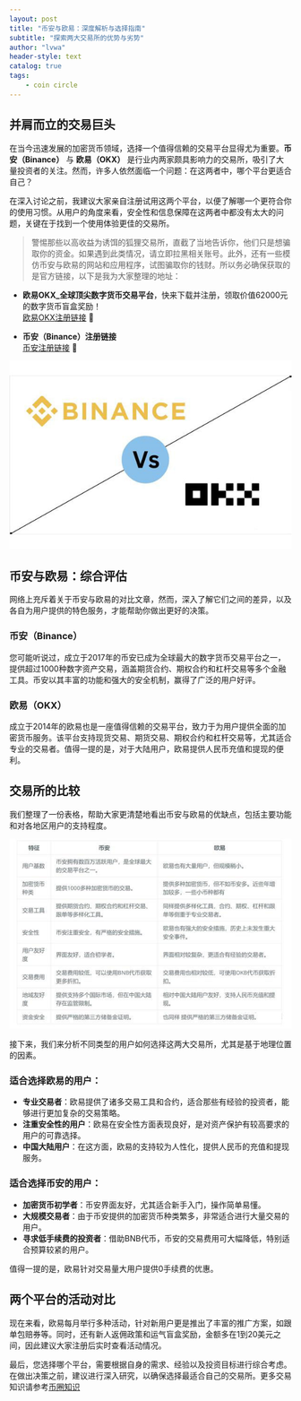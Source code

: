 ```yaml
---
layout: post
title: "币安与欧易：深度解析与选择指南"
subtitle: "探索两大交易所的优势与劣势"
author: "lvwa"
header-style: text
catalog: true
tags:
    - coin circle
---
```


## 并肩而立的交易巨头

在当今迅速发展的加密货币领域，选择一个值得信赖的交易平台显得尤为重要。**币安（Binance）** 与 **欧易（OKX）** 是行业内两家颇具影响力的交易所，吸引了大量投资者的关注。然而，许多人依然面临一个问题：在这两者中，哪个平台更适合自己？

在深入讨论之前，我建议大家亲自注册试用这两个平台，以便了解哪一个更符合你的使用习惯。从用户的角度来看，安全性和信息保障在这两者中都没有太大的问题，关键在于找到一个使用体验更佳的交易所。

> 警惕那些以高收益为诱饵的狐狸交易所，直截了当地告诉你，他们只是想骗取你的资金。如果遇到此类情况，请立即拉黑相关账号。此外，还有一些模仿币安与欧易的网站和应用程序，试图骗取你的钱财。所以务必确保获取的是官方链接，以下是我为大家整理的地址：

- **欧易OKX_全球顶尖数字货币交易平台**，快来下载并注册，领取价值62000元的数字货币盲盒奖励！  
  [欧易OKX注册链接](https://www.okx.com/zh-hans/join/88952179) 🎁

- **币安（Binance）注册链接**  
  [币安注册链接](https://www.marketwebb.club/referral/earn-together/refertoearn2000usdc/claim?hl=zh-CN&ref=GRO_14352_SWTYI) 🚀

![欧易官网截图](/img/2025-03-25/article_2025-03-25_103418_appokx6okx_img1.jpg)

## 币安与欧易：综合评估

网络上充斥着关于币安与欧易的对比文章，然而，深入了解它们之间的差异，以及各自为用户提供的特色服务，才能帮助你做出更好的决策。

### 币安（Binance）

您可能听说过，成立于2017年的币安已成为全球最大的数字货币交易平台之一，提供超过1000种数字资产交易，涵盖期货合约、期权合约和杠杆交易等多个金融工具。币安以其丰富的功能和强大的安全机制，赢得了广泛的用户好评。

### 欧易（OKX）

成立于2014年的欧易也是一座值得信赖的交易平台，致力于为用户提供全面的加密货币服务。该平台支持现货交易、期货交易、期权合约和杠杆交易等，尤其适合专业的交易者。值得一提的是，对于大陆用户，欧易提供人民币充值和提现的便利。

## 交易所的比较

我们整理了一份表格，帮助大家更清楚地看出币安与欧易的优缺点，包括主要功能和对各地区用户的支持程度。

![交易所比较表](/img/2025-03-25/article_2025-03-25_103419_appokx6okx_img2.jpg)

接下来，我们来分析不同类型的用户如何选择这两大交易所，尤其是基于地理位置的因素。

### 适合选择欧易的用户：

- **专业交易者**：欧易提供了诸多交易工具和合约，适合那些有经验的投资者，能够进行更加复杂的交易策略。
- **注重安全性的用户**：欧易在安全性方面表现良好，是对资产保护有较高要求的用户的可靠选择。
- **中国大陆用户**：在这方面，欧易的支持较为人性化，提供人民币的充值和提现服务。

### 适合选择币安的用户：

- **加密货币初学者**：币安界面友好，尤其适合新手入门，操作简单易懂。
- **大规模交易者**：由于币安提供的加密货币种类繁多，非常适合进行大量交易的用户。
- **寻求低手续费的投资者**：借助BNB代币，币安的交易费用可大幅降低，特别适合预算较紧的用户。

值得一提的是，欧易针对交易量大用户提供0手续费的优惠。

## 两个平台的活动对比

现在来看，欧易每月举行多种活动，针对新用户更是推出了丰富的推广方案，如跟单包赔券等。同时，还有新人返佣政策和运气盲盒奖励，金额多在1到20美元之间，因此建议大家注册后实时查看活动情况。

最后，您选择哪个平台，需要根据自身的需求、经验以及投资目标进行综合考虑。在做出决策之前，建议进行深入研究，以确保选择最适合自己的交易所。更多交易知识请参考[币圈知识](https://lvwapro.github.io/archive/?tag=coin+circle)